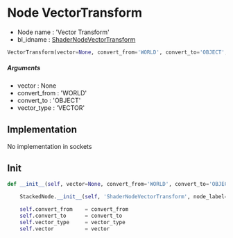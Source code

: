 # Node VectorTransform

- Node name : 'Vector Transform'
- bl_idname : [ShaderNodeVectorTransform](https://docs.blender.org/api/current/bpy.types.{bl_idname}.html)


``` python
VectorTransform(vector=None, convert_from='WORLD', convert_to='OBJECT', vector_type='VECTOR', node_label=None, node_color=None)
```
##### Arguments

- vector : None
- convert_from : 'WORLD'
- convert_to : 'OBJECT'
- vector_type : 'VECTOR'

## Implementation

No implementation in sockets

## Init

``` python
def __init__(self, vector=None, convert_from='WORLD', convert_to='OBJECT', vector_type='VECTOR', node_label=None, node_color=None):

    StackedNode.__init__(self, 'ShaderNodeVectorTransform', node_label=node_label, node_color=node_color)

    self.convert_from    = convert_from
    self.convert_to      = convert_to
    self.vector_type     = vector_type
    self.vector          = vector
```
